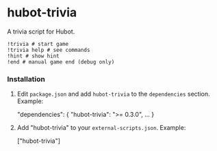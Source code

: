 # hubot-trivia

A trivia script for Hubot.

    !trivia # start game
    !trivia help # see commands
    !hint # show hint
    !end # manual game end (debug only)
    
### Installation

1. Edit `package.json` and add `hubot-trivia` to the `dependencies` section. Example:


        
    "dependencies": {
      "hubot-trivia": ">= 0.3.0",
      ...
    }
        
        

2. Add "hubot-trivia" to your `external-scripts.json`. Example:


    ["hubot-trivia"]
